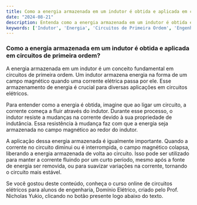 ```yaml
---
title: Como a energia armazenada em um indutor é obtida e aplicada em circuitos de primeira ordem?
date: "2024-08-21"
description: Entenda como a energia armazenada em um indutor é obtida e aplicada em circuitos de primeira ordem.
keywords: ['Indutor', 'Energia', 'Circuitos de Primeira Ordem', 'Engenharia Elétrica']
---
```


### Como a energia armazenada em um indutor é obtida e aplicada em circuitos de primeira ordem?

A energia armazenada em um indutor é um conceito fundamental em circuitos de primeira ordem. Um indutor armazena energia na forma de um campo magnético quando uma corrente elétrica passa por ele. Esse armazenamento de energia é crucial para diversas aplicações em circuitos elétricos.

Para entender como a energia é obtida, imagine que ao ligar um circuito, a corrente começa a fluir através do indutor. Durante esse processo, o indutor resiste a mudanças na corrente devido à sua propriedade de indutância. Essa resistência à mudança faz com que a energia seja armazenada no campo magnético ao redor do indutor.

A aplicação dessa energia armazenada é igualmente importante. Quando a corrente no circuito diminui ou é interrompida, o campo magnético colapsa, liberando a energia armazenada de volta ao circuito. Isso pode ser utilizado para manter a corrente fluindo por um curto período, mesmo após a fonte de energia ser removida, ou para suavizar variações na corrente, tornando o circuito mais estável.

Se você gostou deste conteúdo, conheça o curso online de circuitos elétricos para alunos de engenharia, Domínio Elétrico, criado pelo Prof. Nicholas Yukio, clicando no botão presente logo abaixo do texto.